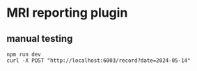 # MRI reporting plugin

## manual testing
```
npm run dev
curl -X POST "http://localhost:6003/record?date=2024-05-14"
```
